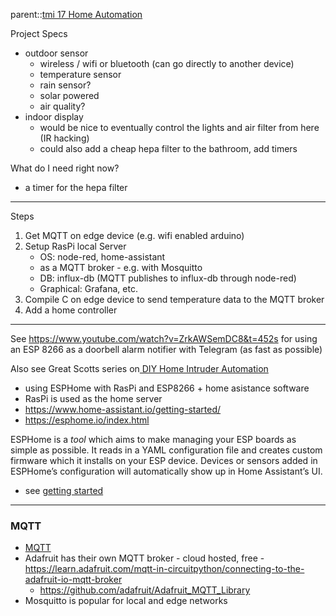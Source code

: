 parent::[tmi 17 Home Automation](tmi%2017%20Home%20Automation.md)

Project Specs
- outdoor sensor
	- wireless / wifi or bluetooth (can go directly to another device)
	- temperature sensor
	- rain sensor? 
	- solar powered
	- air quality? 
- indoor display
	- would be nice to eventually control the lights and air filter from here (IR hacking)
	- could also add a cheap hepa filter to the bathroom, add timers

What do I need right now?
- a timer for the hepa filter

---

Steps
1. Get MQTT on edge device (e.g. wifi enabled arduino)
2. Setup RasPi local Server 
	- OS: node-red, home-assistant
	- as a MQTT broker - e.g. with Mosquitto
	- DB: influx-db (MQTT publishes to influx-db through node-red)
	- Graphical: Grafana, etc.
3. Compile C on edge device to send temperature data to the MQTT broker
4. Add a home controller

---

See https://www.youtube.com/watch?v=ZrkAWSemDC8&t=452s for using an ESP 8266 as a doorbell alarm notifier with Telegram (as fast as possible)

Also see Great Scotts series on[ DIY Home Intruder Automation](https://www.youtube.com/watch?v=IvI1RqYPO24)
- using ESPHome with RasPi and ESP8266 + home asistance software
- RasPi is used as the home server
- https://www.home-assistant.io/getting-started/
- https://esphome.io/index.html

ESPHome is a _tool_ which aims to make managing your ESP boards as simple as possible. It reads in a YAML configuration file and creates custom firmware which it installs on your ESP device. Devices or sensors added in ESPHome’s configuration will automatically show up in Home Assistant’s UI.
- see [getting started](https://esphome.io/guides/getting_started_hassio.html)

---

### MQTT
- [MQTT](MQTT.md)
- Adafruit has their own MQTT broker - cloud hosted, free - https://learn.adafruit.com/mqtt-in-circuitpython/connecting-to-the-adafruit-io-mqtt-broker
	- https://github.com/adafruit/Adafruit_MQTT_Library 
- Mosquitto is popular for local and edge networks